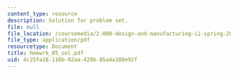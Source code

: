 ```yaml
---
content_type: resource
description: Solution for problem set.
file: null
file_location: /coursemedia/2-008-design-and-manufacturing-ii-spring-2004/4c25fa18116b92aa429b85a4a188e92f_hmewrk_05_sol.pdf
file_type: application/pdf
resourcetype: Document
title: hmewrk_05_sol.pdf
uid: 4c25fa18-116b-92aa-429b-85a4a188e92f
---
```

